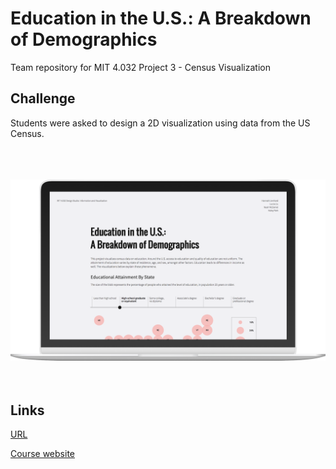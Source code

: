 # Education in the U.S.: A Breakdown of Demographics
Team repository for MIT 4.032 Project 3 - Census Visualization

## Challenge
Students were asked to design a 2D visualization using data from the US Census.


<br><br><br>
![alt text](mockup.png)
<br><br><br>

## Links
[URL](https://haleypark.design/census-visualization/)

[Course website](https://irenedelatorre.github.io/MIT-Design-Studio-Information-and-Visualization/)